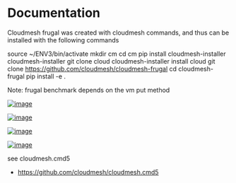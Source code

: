 Documentation
=============
Cloudmesh frugal was created with cloudmesh commands, and thus can be installed with the following commands

source ~/ENV3/bin/activate
mkdir cm
cd cm
pip install cloudmesh-installer
cloudmesh-installer git clone cloud
cloudmesh-installer install cloud
git clone https://github.com/cloudmesh/cloudmesh-frugal
cd cloudmesh-frugal
pip install -e .

Note:
frugal benchmark depends on the vm put method


[![image](https://img.shields.io/travis/TankerHQ/cloudmesh-bar.svg?branch=master)](https://travis-ci.org/TankerHQ/cloudmesn-bar)

[![image](https://img.shields.io/pypi/pyversions/cloudmesh-bar.svg)](https://pypi.org/project/cloudmesh-bar)

[![image](https://img.shields.io/pypi/v/cloudmesh-bar.svg)](https://pypi.org/project/cloudmesh-bar/)

[![image](https://img.shields.io/github/license/TankerHQ/python-cloudmesh-bar.svg)](https://github.com/TankerHQ/python-cloudmesh-bar/blob/master/LICENSE)

see cloudmesh.cmd5

* https://github.com/cloudmesh/cloudmesh.cmd5
